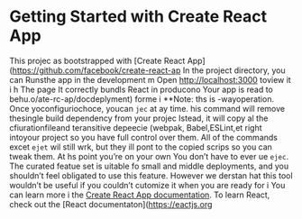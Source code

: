 # Getting Started with Create React App
This projec as bootstrapped with [Create React App](https://github.com/facebook/create-react-ap
In the project directory, you can 
Runsthe app in the development m
Open [http://localhost:3000](http://ocalhost:3000) toview it i h
The page 
It correctly bundls React in producono
Your app is read to behu.o/ate-rc-ap/docdeplyment) forme i
**Note: ths is  -wayoperation. Once yoconfiguriochoce, youcan `jec` at ay time. his command will remove thesingle build dependency from your projec
Istead, it will copy al the cfiurationfileand teransitive depeecie (webpak, Babel,ESLint,et right intoyour project so you have full control over them. All of the commands excet `ejet` wil still wrk, but they ill pont to the copied scrips so you can tweak them. At hs point you’re on your own
You don’t have to ever ue `ejec`. The curated featue set is uitable fo small and middle deployments, and you shouldn’t feel obligated to use this feature. However we derstan hat this tool wouldn’t be useful if you couldn’t cutomize it when you are ready for i
You can learn more i the [Create React App documentation](https://fcebook.github.io/create-react-app/docs/getting-started).
To learn React, check out the [React documentaton](https://eactjs.org

